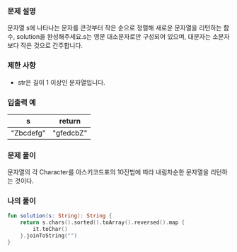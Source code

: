 ### **문제 설명**

문자열 s에 나타나는 문자를 큰것부터 작은 순으로 정렬해 새로운 문자열을 리턴하는 함수, solution을 완성해주세요.s는 영문 대소문자로만 구성되어 있으며, 대문자는 소문자보다 작은 것으로 간주합니다.

### 제한 사항

- str은 길이 1 이상인 문자열입니다.

### 입출력 예

| s | return |
| --- | --- |
| "Zbcdefg" | "gfedcbZ" |

### 문제 풀이

문자열의 각 Character를 아스키코드표의 10진법에 따라 내림차순한 문자열을 리턴하는 것이다.

### 나의 풀이

```kotlin
fun solution(s: String): String {
    return s.chars().sorted().toArray().reversed().map {
        it.toChar()
    }.joinToString("")
}
```
